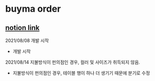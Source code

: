 # buyma order

## [notion link](https://www.notion.so/buyma-ad5fca580926462f9036506fe1fac290)


2021/08/08
개발 시작
- 개발 시작

2021/08/14
지불방식이 펀의점인 경우, 컬러 및 사이즈가 취득되지 않음.
- 지불방식이 펀의점인 경우, 테이블 행이 하나 더 생기기 때문에 분기로 수정

